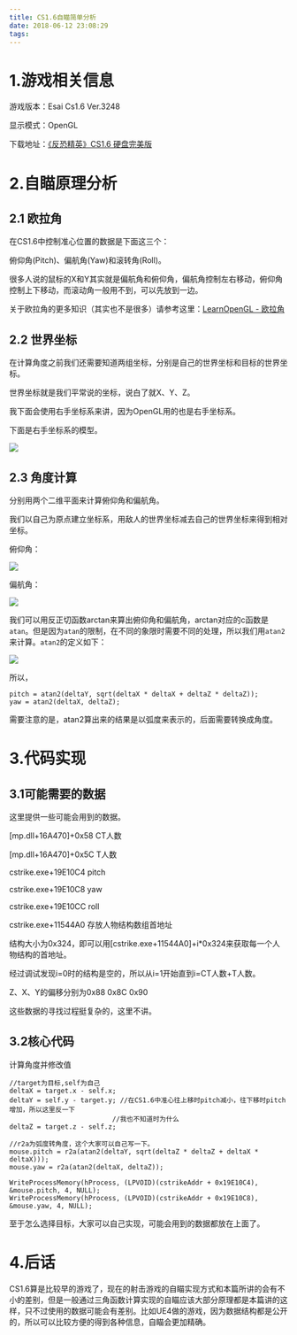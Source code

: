 ```yaml
---
title: CS1.6自瞄简单分析
date: 2018-06-12 23:08:29
tags:
---
```


# 1.游戏相关信息

游戏版本：Esai Cs1.6 Ver.3248

显示模式：OpenGL

下载地址：[《反恐精英》CS1.6 硬盘完美版](http://down.ali213.net/pcgame/CS1.6.html)



<!-- more -->

# 2.自瞄原理分析

## 2.1 欧拉角

在CS1.6中控制准心位置的数据是下面这三个：

俯仰角(Pitch)、偏航角(Yaw)和滚转角(Roll)。 

很多人说的鼠标的X和Y其实就是偏航角和俯仰角，偏航角控制左右移动，俯仰角控制上下移动，而滚动角一般用不到，可以先放到一边。

关于欧拉角的更多知识（其实也不是很多）请参考这里：[LearnOpenGL - 欧拉角](https://learnopengl-cn.github.io/01%20Getting%20started/09%20Camera/#_6)

## 2.2 世界坐标

在计算角度之前我们还需要知道两组坐标，分别是自己的世界坐标和目标的世界坐标。

世界坐标就是我们平常说的坐标，说白了就X、Y、Z。

我下面会使用右手坐标系来讲，因为OpenGL用的也是右手坐标系。

下面是右手坐标系的模型。

![](http://i4.bvimg.com/649410/4f4fec1d39b6a68f.png)

## 2.3 角度计算

分别用两个二维平面来计算俯仰角和偏航角。

我们以自己为原点建立坐标系，用敌人的世界坐标减去自己的世界坐标来得到相对坐标。



俯仰角：

![](http://i1.bvimg.com/649410/77f9af2c12cc0c02.png)

偏航角：

![](http://i2.bvimg.com/649410/41ea07f346d75c61.png)



我们可以用反正切函数arctan来算出俯仰角和偏航角，arctan对应的c函数是`atan`。但是因为`atan`的限制，在不同的象限时需要不同的处理，所以我们用`atan2`来计算。`atan2`的定义如下：

![](http://i1.bvimg.com/649410/1258cb9fcd9f37f8.png)

所以，

```
pitch = atan2(deltaY, sqrt(deltaX * deltaX + deltaZ * deltaZ));
yaw = atan2(deltaX, deltaZ);
```

需要注意的是，atan2算出来的结果是以弧度来表示的，后面需要转换成角度。



# 3.代码实现

## 3.1可能需要的数据

这里提供一些可能会用到的数据。

[mp.dll+16A470]+0x58	CT人数

[mp.dll+16A470]+0x5C	T人数

cstrike.exe+19E10C4		pitch

cstrike.exe+19E10C8		yaw

cstrike.exe+19E10CC		roll

cstrike.exe+11544A0		存放人物结构数组首地址

结构大小为0x324，即可以用[cstrike.exe+11544A0]+i*0x324来获取每一个人物结构的首地址。

经过调试发现i=0时的结构是空的，所以从i=1开始直到i=CT人数+T人数。

Z、X、Y的偏移分别为0x88 0x8C 0x90

这些数据的寻找过程挺复杂的，这里不讲。

## 3.2核心代码

计算角度并修改值

```
//target为目标,self为自己
deltaX = target.x - self.x;
deltaY = self.y - target.y;	//在CS1.6中准心往上移时pitch减小，往下移时pitch增加，所以这里反一下
						  //我也不知道时为什么
deltaZ = target.z - self.z;

//r2a为弧度转角度，这个大家可以自己写一下。
mouse.pitch = r2a(atan2(deltaY, sqrt(deltaZ * deltaZ + deltaX * deltaX)));
mouse.yaw = r2a(atan2(deltaX, deltaZ));

WriteProcessMemory(hProcess, (LPVOID)(cstrikeAddr + 0x19E10C4), &mouse.pitch, 4, NULL);
WriteProcessMemory(hProcess, (LPVOID)(cstrikeAddr + 0x19E10C8), &mouse.yaw, 4, NULL);
```

至于怎么选择目标，大家可以自己实现，可能会用到的数据都放在上面了。



# 4.后话

CS1.6算是比较早的游戏了，现在的射击游戏的自瞄实现方式和本篇所讲的会有不小的差别，但是一般通过三角函数计算实现的自瞄应该大部分原理都是本篇讲的这样，只不过使用的数据可能会有差别。比如UE4做的游戏，因为数据结构都是公开的，所以可以比较方便的得到各种信息，自瞄会更加精确。